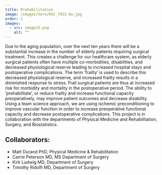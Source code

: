 ```yaml
---
title: Prehabilitation
image: /images/hero/DSC_7933 bw.jpg
order: 2
images:
  - src: image15.png
    alt: ""
---
```


Due to the aging population, over the next ten years there will be a substantial increase in the number of elderly patients requiring surgical treatment. This creates a challenge for our healthcare system, as elderly surgical patients often have multiple co-morbidities, disabilities, and decreased physiological reserve leading to increased hospital stays and postoperative complications. The term ‘frailty’ is used to describe this decreased physiological reserve, and increased frailty results in a diminished response to stress. Frail surgical patients are thus at increased risk for morbidity and mortality in the postoperative period. The ability to ‘prehabilitate’, or reduce frailty and increase functional capacity preoperatively, may improve patient outcomes and decrease disability. Using a team science approach, we are using ischemic preconditioning to improve vascular function in order to increase preoperative functional capacity and decrease postoperative complications. This project is in collaboration with the departments of Physical Medicine and Rehabilitation, Surgery, and Biostatistics.


## Collaborators:

- Matt Durand PhD, Physical Medicine & Rehabilitation
- Carrie Peterson MD, MS Department of Surgery
- Kirk Ludwig MD, Department of Surgery
- Timothy Ridolfi MD, Department of Surgery
